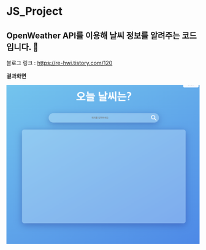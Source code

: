 # JS_Project

## OpenWeather API를 이용해 날씨 정보를 알려주는 코드입니다. 🌈

블로그 링크 : https://re-hwi.tistory.com/120

**결과화면**

<img src="image.png" alt='결과 화면' width=600>
<br>
